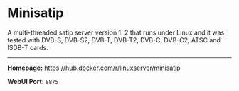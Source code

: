 # Minisatip

A multi-threaded satip server version 1. 2 that runs under Linux and it was tested with DVB-S, DVB-S2, DVB-T, DVB-T2, DVB-C, DVB-C2, ATSC and ISDB-T cards.

---

**Homepage:** https://hub.docker.com/r/linuxserver/minisatip

**WebUI Port:** `8875`